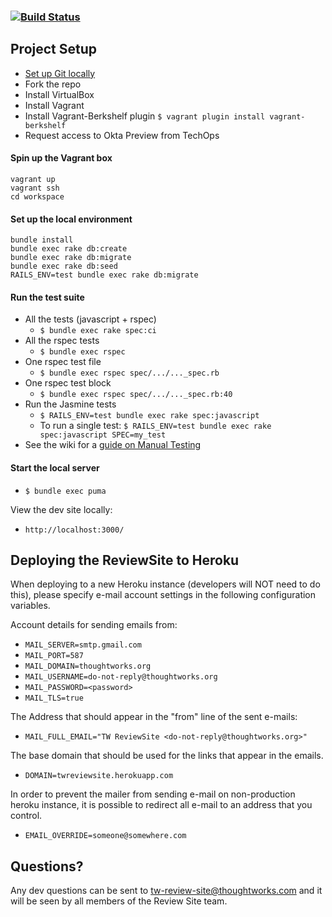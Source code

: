 ### [![Build Status](https://snap-ci.com/ReviewSite/ReviewSite/branch/master/build_image)](https://snap-ci.com/ReviewSite/ReviewSite/branch/master)


## Project Setup
* [Set up Git locally](https://github.com/ReviewSite/ReviewSite/wiki/1.-Setting-Up-Git-Locally)
* Fork the repo
* Install VirtualBox
* Install Vagrant
* Install Vagrant-Berkshelf plugin
    `$ vagrant plugin install vagrant-berkshelf`
* Request access to Okta Preview from TechOps

#### Spin up the Vagrant box
    vagrant up
    vagrant ssh
    cd workspace

#### Set up the local environment
    bundle install
    bundle exec rake db:create
    bundle exec rake db:migrate
    bundle exec rake db:seed
    RAILS_ENV=test bundle exec rake db:migrate

#### Run the test suite
* All the tests (javascript + rspec)
  * `$ bundle exec rake spec:ci`
* All the rspec tests
  * `$ bundle exec rspec`
* One rspec test file
  * `$ bundle exec rspec spec/.../..._spec.rb`
* One rspec test block
  * `$ bundle exec rspec spec/.../..._spec.rb:40`
* Run the Jasmine tests
  * `$ RAILS_ENV=test bundle exec rake spec:javascript`
  * To run a single test: `$ RAILS_ENV=test bundle exec rake spec:javascript SPEC=my_test`
* See the wiki for a [guide on Manual Testing](https://github.com/ReviewSite/ReviewSite/wiki/3.-Manual-Testing-Guide)

#### Start the local server
* `$ bundle exec puma`

View the dev site locally:
* `http://localhost:3000/`

## Deploying the ReviewSite to Heroku
When deploying to a new Heroku instance (developers will NOT need to do
this), please specify e-mail account settings in the following configuration
variables.

Account details for sending emails from:
* `MAIL_SERVER=smtp.gmail.com`
* `MAIL_PORT=587`
* `MAIL_DOMAIN=thoughtworks.org`
* `MAIL_USERNAME=do-not-reply@thoughtworks.org`
* `MAIL_PASSWORD=<password>`
* `MAIL_TLS=true`

The Address that should appear in the "from" line of the sent e-mails:
* `MAIL_FULL_EMAIL="TW ReviewSite <do-not-reply@thoughtworks.org>"`

The base domain that should be used for the links that appear in the emails.
* `DOMAIN=twreviewsite.herokuapp.com`

In order to prevent the mailer from sending e-mail on non-production heroku instance, 
it is possible to redirect all e-mail to an address that you control.
* `EMAIL_OVERRIDE=someone@somewhere.com`

## Questions?
Any dev questions can be sent to tw-review-site@thoughtworks.com and it will be seen by all members of the Review Site team.
